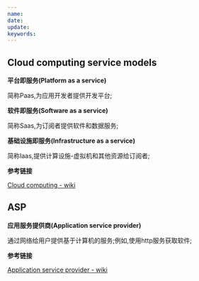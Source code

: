 ```yaml
---
name:
date:
update:
keywords:
---
```



Cloud computing service models
----
**平台即服务(Platform as a service)**

简称Paas,为应用开发者提供开发平台;

**软件即服务(Software as a service)**

简称Saas,为订阅者提供软件和数据服务;

**基础设施即服务(Infrastructure as a service)**

简称Iaas,提供计算设施-虚拟机和其他资源给订阅者;

**参考链接**

[Cloud computing - wiki](https://en.wikipedia.org/wiki/Cloud_computing#Infrastructure_as_a_service_.28IaaS.29)


ASP
----
**应用服务提供商(Application service provider)**

通过网络给用户提供基于计算机的服务;例如,使用http服务获取软件;

**参考链接**

[Application service provider - wiki](https://en.wikipedia.org/wiki/Application_service_provider)
